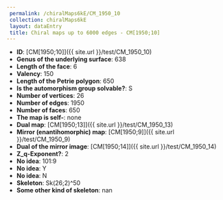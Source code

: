 ```yaml
--- 
 permalink: /chiralMaps6kE/CM_1950_10 
 collection: chiralMaps6kE
 layout: dataEntry
 title: Chiral maps up to 6000 edges - CM[1950;10]
---
```


- **ID**: [CM[1950;10]]({{ site.url }}/test/CM_1950_10)
- **Genus of the underlying surface**: 638
- **Length of the face**: 6
- **Valency**: 150
- **Length of the Petrie polygon**: 650
- **Is the automorphism group solvable?**: S
- **Number of vertices**: 26
- **Number of edges**: 1950
- **Number of faces**: 650
- **The map is self-**: none
- **Dual map**: [CM[1950;13]]({{ site.url }}/test/CM_1950_13)
- **Mirror (enantihomorphic) map**: [CM[1950;9]]({{ site.url }}/test/CM_1950_9)
- **Dual of the mirror image**: [CM[1950;14]]({{ site.url }}/test/CM_1950_14)
- **Z_q-Exponent?**: 2
- **No idea**:  101:9
- **No idea**: Y
- **No idea**: N
- **Skeleton**: Sk(26;2)^50
- **Some other kind of skeleton**: nan
